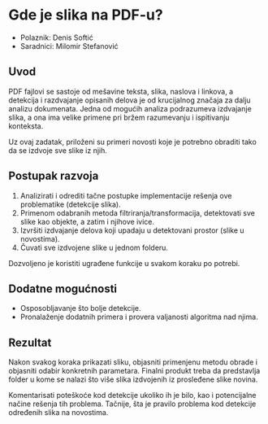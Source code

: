 # Gde je slika na PDF-u?

- Polaznik: Denis Softić
- Saradnici: Milomir Stefanović

## Uvod

PDF fajlovi se sastoje od mešavine teksta, slika, naslova i linkova, a
detekcija i razdvajanje opisanih delova je od krucijalnog značaja za
dalju analizu dokumenata. Jedna od mogućih analiza podrazumeva
izdvajanje slika, a ona ima velike primene pri bržem razumevanju i
ispitivanju konteksta.

Uz ovaj zadatak, priloženi su primeri novosti koje je potrebno obraditi
tako da se izdvoje sve slike iz njih.

## Postupak razvoja

1. Analizirati i odrediti tačne postupke implementacije rešenja ove problematike (detekcije slika).
2. Primenom odabranih metoda filtriranja/transformacija, detektovati sve slike kao objekte, a zatim i njihove ivice.
3. Izvršiti izdvajanje delova koji upadaju u detektovani prostor (slike u novostima).
4. Čuvati sve izdvojene slike u jednom folderu.

Dozvoljeno je koristiti ugrađene funkcije u svakom koraku po potrebi.

## Dodatne mogućnosti

- Osposobljavanje što bolje detekcije.
- Pronalaženje dodatnih primera i provera valjanosti algoritma nad njima.

## Rezultat

Nakon svakog koraka prikazati sliku, objasniti primenjenu metodu obrade
i objasniti odabir konkretnih parametara. Finalni produkt treba da
predstavlja folder u kome se nalazi što više slika izdvojenih iz
prosleđene slike novina.

Komentarisati poteškoće kod detekcije ukoliko ih je bilo, kao i
potencijalne načine rešenja tih problema. Tačnije, šta je pravilo
problema kod detekcije određenih slika na novostima.
